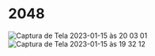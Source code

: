 # 2048
![Captura de Tela 2023-01-15 às 20 03 01](https://user-images.githubusercontent.com/102926017/212572092-50d5a46a-42fd-4cb3-ab4b-0b386627171b.png)
![Captura de Tela 2023-01-15 às 19 32 12](https://user-images.githubusercontent.com/102926017/212572017-0b267497-4852-4479-9375-156247780636.png)

